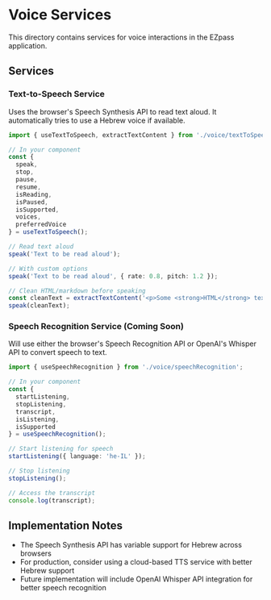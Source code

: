 # Voice Services

This directory contains services for voice interactions in the EZpass application.

## Services

### Text-to-Speech Service

Uses the browser's Speech Synthesis API to read text aloud. It automatically tries to use a Hebrew voice if available.

```typescript
import { useTextToSpeech, extractTextContent } from './voice/textToSpeech';

// In your component
const { 
  speak, 
  stop, 
  pause, 
  resume, 
  isReading, 
  isPaused, 
  isSupported,
  voices,
  preferredVoice
} = useTextToSpeech();

// Read text aloud
speak('Text to be read aloud');

// With custom options
speak('Text to be read aloud', { rate: 0.8, pitch: 1.2 });

// Clean HTML/markdown before speaking
const cleanText = extractTextContent('<p>Some <strong>HTML</strong> text</p>');
speak(cleanText);
```

### Speech Recognition Service (Coming Soon)

Will use either the browser's Speech Recognition API or OpenAI's Whisper API to convert speech to text.

```typescript
import { useSpeechRecognition } from './voice/speechRecognition';

// In your component
const { 
  startListening, 
  stopListening, 
  transcript, 
  isListening, 
  isSupported 
} = useSpeechRecognition();

// Start listening for speech
startListening({ language: 'he-IL' });

// Stop listening
stopListening();

// Access the transcript
console.log(transcript);
```

## Implementation Notes

- The Speech Synthesis API has variable support for Hebrew across browsers
- For production, consider using a cloud-based TTS service with better Hebrew support
- Future implementation will include OpenAI Whisper API integration for better speech recognition 
